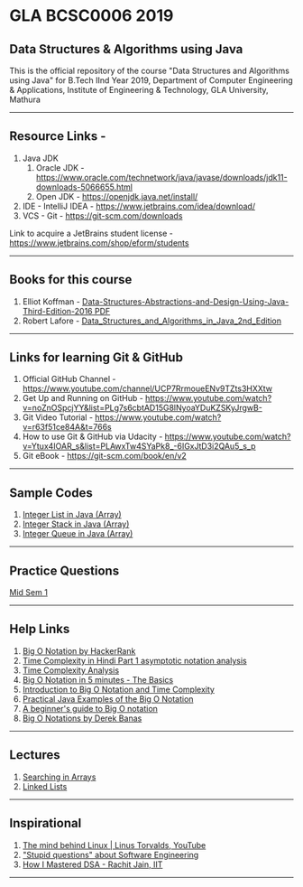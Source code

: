 # GLA BCSC0006 2019
## Data Structures & Algorithms using Java
This is the official repository of the course "Data Structures and Algorithms using Java" for B.Tech IInd Year 2019, Department of Computer Engineering &amp; Applications, Institute of Engineering &amp; Technology, GLA University, Mathura

___

## Resource Links - 

1. Java JDK
   1. Oracle JDK - https://www.oracle.com/technetwork/java/javase/downloads/jdk11-downloads-5066655.html
   2. Open JDK - https://openjdk.java.net/install/
2. IDE - IntelliJ IDEA - https://www.jetbrains.com/idea/download/
3. VCS - Git - https://git-scm.com/downloads

Link to acquire a JetBrains student license - https://www.jetbrains.com/shop/eform/students
___

## Books for this course

1. Elliot Koffman - [Data-Structures-Abstractions-and-Design-Using-Java-Third-Edition-2016 PDF](https://github.com/dbc2201/gla-bcsc0006-2019/blob/master/Books/Data-Structures-Abstractions-and-Design-Using-Java-Third-Edition-2016.pdf)
2. Robert Lafore - [Data_Structures_and_Algorithms_in_Java_2nd_Edition](https://github.com/dbc2201/gla-bcsc0006-2019/blob/master/Books/Data_Structures_and_Algorithms_in_Java_2nd_Edition.pdf)

___

## Links for learning Git & GitHub

1. Official GitHub Channel  - https://www.youtube.com/channel/UCP7RrmoueENv9TZts3HXXtw
2. Get Up and Running on GitHub - https://www.youtube.com/watch?v=noZnOSpcjYY&list=PLg7s6cbtAD15G8lNyoaYDuKZSKyJrgwB-
3. Git Video Tutorial - https://www.youtube.com/watch?v=r63f51ce84A&t=766s
4. How to use Git & GitHub via Udacity - https://www.youtube.com/watch?v=Ytux4IOAR_s&list=PLAwxTw4SYaPk8_-6IGxJtD3i2QAu5_s_p
5. Git eBook - https://git-scm.com/book/en/v2

___

## Sample Codes
1. [Integer List in Java (Array)](https://gist.github.com/d97471995e25aa0672ae0a10889d25c0)  
2. [Integer Stack in Java (Array)](https://gist.github.com/dbc2201/ea845fec7c44f0d2e0e6cddb654051d6)    
3. [Integer Queue in Java (Array)](https://gist.github.com/dbc2201/6c940aa7ab69fa92714ae8beeb15499d)  

___

## Practice Questions

[Mid Sem 1](https://github.com/dbc2201/gla-bcsc0006-2019/blob/master/Practice/Questions/mid_sem1.md)

___

## Help Links

1. [Big O Notation by HackerRank](https://www.youtube.com/watch?v=v4cd1O4zkGw)
2. [Time Complexity in Hindi Part 1 asymptotic notation analysis](https://www.youtube.com/watch?v=oQEhTDl6w8k)
3. [Time Complexity Analysis](https://www.youtube.com/watch?v=lGvz1hpsKGY)
4. [Big O Notation in 5 minutes - The Basics](https://www.youtube.com/watch?v=__vX2sjlpXU)
5. [Introduction to Big O Notation and Time Complexity](https://www.youtube.com/watch?v=D6xkbGLQesk&t=17s)
6. [Practical Java Examples of the Big O Notation](https://www.baeldung.com/java-algorithm-complexity)
7. [A beginner's guide to Big O notation](https://rob-bell.net/2009/06/a-beginners-guide-to-big-o-notation/)
8. [Big O Notations by Derek Banas](https://www.youtube.com/watch?v=V6mKVRU1evU)
___

## Lectures

1. [Searching in Arrays](https://github.com/dbc2201/gla-bcsc0006-2019/blob/master/Practice/Arrays/search.md)
2. [Linked Lists]()
___

## Inspirational

1. [The mind behind Linux | Linus Torvalds, YouTube](https://www.youtube.com/watch?v=o8NPllzkFhE)
2. ["Stupid questions" about Software Engineering](https://www.youtube.com/watch?v=JmruASZmX2I)
3. [How I Mastered DSA - Rachit Jain, IIT](https://www.youtube.com/watch?v=IIKTGg5AKkY)
___
